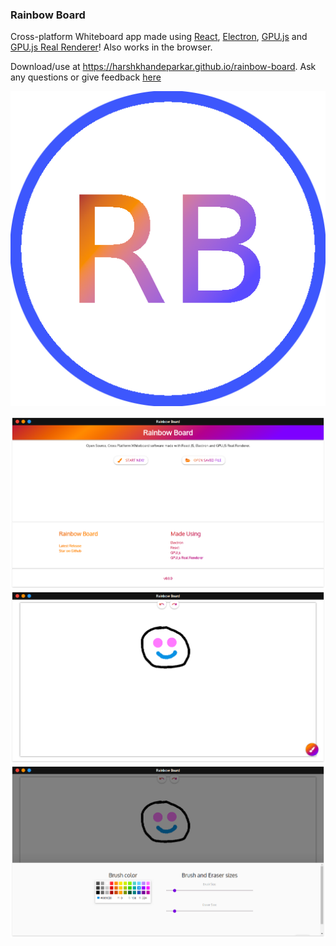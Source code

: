 ### Rainbow Board
Cross-platform Whiteboard app made using [React](https://reactjs.org), [Electron](https://electronjs.org), [GPU.js](https://gpu.rocks) and [GPU.js Real Renderer](https://harshkhandeparkar.github.io/gpujs-real-renderer)! Also works in the browser.

Download/use at https://harshkhandeparkar.github.io/rainbow-board.
Ask any questions or give feedback [here](https://github.com/HarshKhandeparkar/rainbow-board/issues/new/choose)

<p align="center">
  <img src="https://raw.githubusercontent.com/HarshKhandeparkar/rainbow-board/master/public/icon.png" />
</p>

![ss1](img/screenshot-1.png)
![ss2](img/screenshot-2.png)
![ss3](img/screenshot-3.png)
